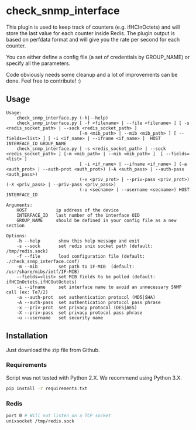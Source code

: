 # check_snmp_interface


This plugin is used to keep track of counters (e.g. ifHCInOctets) and will store the last value for each counter inside Redis. 
The plugin output is based on perfdata format and will give you the rate per second for each counter.

You can either define a config file (a set of credentials by GROUP_NAME) or specify all the parameters. 


Code obviously needs some cleanup and a lot of improvements can be done. Feel free to contribute! :)

## Usage

```
Usage:
    check_snmp_interface.py (-h|--help)
    check_snmp_interface.py [ -f <filename> | --file <filename> ] [ -s <redis_socket_path> | --sock <redis_socket_path> ]
                            [-m <mib_path> | --mib <mib_path> ] [ --fields=<list> ] [ -i <if_name> | --ifname <if_name> ]  HOST INTERFACE_ID GROUP_NAME
    check_snmp_interface.py [ -s <redis_socket_path> | --sock <redis_socket_path> ] [-m <mib_path> | --mib <mib_path> ]  [ --fields=<list> ]
                            [ -i <if_name> | --ifname <if_name> ] (-a <auth_prot> | --auth-prot <auth_prot>) (-A <auth_pass> | --auth-pass <auth_pass>)
                            (-x <priv_prot> | --priv-pass <priv_prot>) (-X <priv_pass> | --priv-pass <priv_pass>)
                            (-u <secname> | --username <secname>) HOST INTERFACE_ID
                            
Arguments:
    HOST           ip address of the device
    INTERFACE_ID   last number of the interface OID
    GROUP_NAME     should be defined in your config file as a new section
    
Options:
    -h --help       show this help message and exit
    -s --sock       set redis unix socket path (default: /tmp/redis.sock)
    -f --file       load configuration file (default: ./check_snmp_interface.conf)
    -m --mib        set path to IF-MIB  (default: /usr/share/mibs/ietf/IF-MIB)
    --fields=<list> set MIB fields to be polled (default: ifHCInOctets,ifHCOutOctets)
    -i --ifname     set interface name to avoid an unnecessary SNMP call (ex: Te7/2)
    -a --auth-prot  set authentication protocol (MD5|SHA)
    -A --auth-pass  set authentication protocol pass phrase
    -x --priv-prot  set privacy protocol (DES|AES)
    -X --priv-pass  set privacy protocol pass phrase
    -u --username   set security name
```

## Installation

Just download the zip file from Github.

### Requirements

Script was not tested with Python 2.X. We recommend using Python 3.X.

```bash
pip install -r requirements.txt 
```

### Redis

```bash
port 0 # Will not listen on a TCP socket
unixsocket /tmp/redis.sock
```